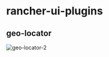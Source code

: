 # rancher-ui-plugins

## geo-locator 
![geo-locator-2](https://user-images.githubusercontent.com/26394656/216402882-4b632ed8-a325-44ea-a243-b2fd955ea3c2.png)
